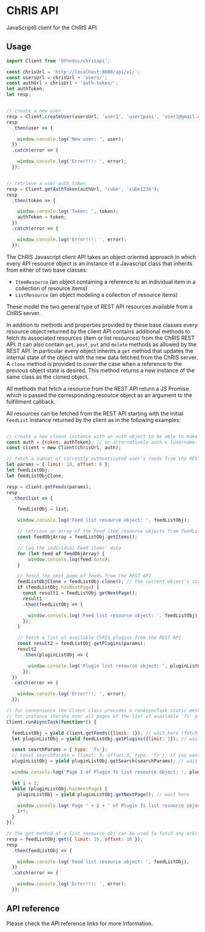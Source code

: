 # ChRIS API
JavaScript6 client for the ChRIS API.

## Usage

``` javascript
import Client from '@fnndsc/chrisapi';

const chrisUrl = 'http://localhost:8000/api/v1/';
const usersUrl = chrisUrl + 'users/';
const authUrl = chrisUrl + 'auth-token/';
let authToken;
let resp;


// create a new user
resp = Client.createUser(usersUrl, 'user1', 'user1pass', 'user1@gmail.com');
resp
  .then(user => {

    window.console.log('New user: ', user);
  })
  .catch(error => {

    window.console.log('Error!!!: ', error);
  });


// retrieve a user auth token
resp = Client.getAuthToken(authUrl, 'cube', 'cube1234');
resp
  .then(token => {

    window.console.log('Token: ', token);
    authToken = token;
  })
  .catch(error => {

    window.console.log('Error!!!: ', error);
  });

```

The ChRIS Javascript client API takes an object oriented approach in which every API resource object is an instance
of a Javascript class that inherits from either of two base classes:

* ``ItemResource`` (an object containing a reference to an individual item in a collection of resource items)
* ``ListResource`` (an object modeling a collection of resource items)

These model the two general type of REST API resources available from a ChRIS server.

In addition to methods and properties provided by these base classes every resource object returned by
the client API contains additional methods to fetch its associated resources (item or list resources)
from the ChRIS REST API. It can also contain ``get``, ``post``, ``put`` and ``delete`` methods as allowed by
the REST API. In particular every object inherits a ``get`` method that updates the internal state of the object
with the new data fetched from the ChRIS server. A `clone` method is provided to cover the case when a reference
to the previous object state is desired. This method returns a new instance of the same class as the cloned object.

All methods that fetch a resource from the REST API return a JS Promise which is passed the corresponding resource
object as an argument to the fulfillment callback.

All resources can be fetched from the REST API starting with the initial `FeedList` instance returned by the client
as in the following examples:

``` javascript

// create a new client instance with an auth object to be able to make authenticated requests
const auth = {token: authToken}; // or alternatively auth = {username: 'cube', password: 'cube1234'}
const client = new Client(chrisUrl, auth);

// fetch a subset of currently authenticated user's feeds from the REST API into an initial Feedlist object
let params = { limit: 10, offset: 0 };
let feedListObj;
let feedListObjClone;

resp = client.getFeeds(params);
resp
  .then(list => {

    feedListObj = list;

    window.console.log('Feed list resource object: ', feedListObj);

    // retrieve an array of the Feed item resource objects from feedListObj
    const feedObjArray = feedListObj.getItems();

    // log the individual Feed items' data
    for (let feed of feedObjArray) {
        window.console.log(feed.data);
    }

    // fetch the next page of feeds from the REST API
    feedListObjClone = feedListObj.clone(); // the current object's state can be saved in another copy object if desired
    if (feedListObj.hasNextPage) {
      const result1 = feedListObj.getNextPage();
      result1
      .then(feedListObj => {

        window.console.log('Feed list resource object: ', feedListObj);
      });
    }

    // fetch a list of available ChRIS plugins from the REST API
    const result2 = feedListObj.getPlugins(params);
    result2
      .then(pluginListObj => {

        window.console.log('Plugin list resource object: ', pluginListObj);
      });
  })
  .catch(error => {

    window.console.log('Error!!!: ', error);
  });

// for convenience the Client class provides a runAsyncTask static method that could alternatively be used to wait for promises in Javascript 6
// for instance iterate over all pages of the list of available 'fs' plugins
Client.runAsyncTask(function*() {

  feedListObj = yield client.getFeeds({limit: 1}); // wait here (fetch the FeedList resource obj which corresponds to the API home page)
  let pluginListObj = yield feedListObj.getPlugins({limit: 1}); // wait here (fetch an initial PluginList resource obj)

  const searchParams = { type: 'fs'};
  // const searchParams = {limit: 5, offset:0, type: 'fs'}; if you want to override default REST API page size
  pluginListObj = yield pluginListObj.getSearch(searchParams); // wait here

  window.console.log('Page 1 of Plugin fs list resource object: ', pluginListObj);

  let i = 2;
  while (pluginListObj.hasNextPage) {
    pluginListObj = yield pluginListObj.getNextPage(); // wait here

    window.console.log('Page ' + i + ' of Plugin fs list resource object: ', pluginListObj);
    i++;
  }
});

// the get method of a list resource obj can be used to fetch any arbitrary page from the paginated REST API
resp = feedListObj.get({ limit: 10, offset: 10 });
resp
  .then(feedListObj => {

    window.console.log('Feed list resource object: ', feedListObj);
  })
  .catch(error => {

    window.console.log('Error!!!: ', error);
  });
```

## API reference

Please check the API reference links for more information.
